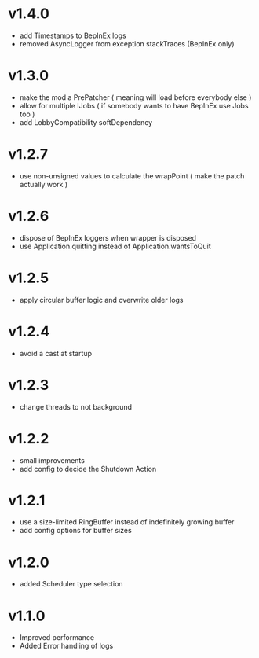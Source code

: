 # v1.4.0
- add Timestamps to BepInEx logs
- removed AsyncLogger from exception stackTraces (BepInEx only)

# v1.3.0
- make the mod a PrePatcher ( meaning will load before everybody else )
- allow for multiple IJobs ( if somebody wants to have BepInEx use Jobs too )
- add LobbyCompatibility softDependency

# v1.2.7
- use non-unsigned values to calculate the wrapPoint ( make the patch actually work )

# v1.2.6
- dispose of BepInEx loggers when wrapper is disposed
- use Application.quitting instead of Application.wantsToQuit

# v1.2.5
- apply circular buffer logic and overwrite older logs

# v1.2.4
- avoid a cast at startup

# v1.2.3
- change threads to not background

# v1.2.2
- small improvements
- add config to decide the Shutdown Action

# v1.2.1
- use a size-limited RingBuffer instead of indefinitely growing buffer
- add config options for buffer sizes

# v1.2.0
- added Scheduler type selection

# v1.1.0
- Improved performance
- Added Error handling of logs